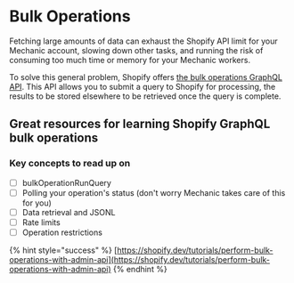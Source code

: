 # Bulk Operations

Fetching large amounts of data can exhaust the Shopify API limit for your Mechanic account, slowing down other tasks, and running the risk of consuming too much time or memory for your Mechanic workers.

To solve this general problem, Shopify offers [the bulk operations GraphQL API](https://shopify.dev/tutorials/perform-bulk-operations-with-admin-api). This API allows you to submit a query to Shopify for processing, the results to be stored elsewhere to be retrieved once the query is complete.

## Great resources for learning Shopify GraphQL bulk operations

### Key concepts to read up on

* [ ] bulkOperationRunQuery
* [ ] Polling your operation's status \(don't worry Mechanic takes care of this for you\)
* [ ] Data retrieval and JSONL
* [ ] Rate limits
* [ ] Operation restrictions

{% hint style="success" %}
[https://shopify.dev/tutorials/perform-bulk-operations-with-admin-api](https://shopify.dev/tutorials/perform-bulk-operations-with-admin-api)
{% endhint %}

